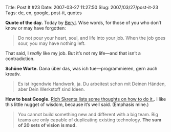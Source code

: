 Title: Post It #23
Date: 2007-03-27 11:27:50
Slug: 2007/03/27/post-it-23
Tags: de, en, google, post-it, quotes


**Quote of the day.** Today by [Beryl][1]. Wise words, for those of you who don’t know or may have forgotten:

> Do not pour your heart, soul, and life into your job. When the job goes
sour, you may have nothing left.

That said, I _really_ like my job. But it’s not my life—and that isn’t a
contradiction.

**Schöne Worte.** Dana über das, was ich tue—programmieren, gern auch kreativ.

> Es ist irgendwie Handwerk, ja. Du arbeitest schon mit Deinen Händen, aber
Dein Werkstoff sind Ideen.

**How to beat Google.** [Rich Skrenta lists some thoughts on how to do it.][2]. I like this little nugget of wisdom, because it’s well said. (Emphasis mine.)

> You cannot build something new and different with a big team. Big teams are
only capable of duplicating existing technology. **The sum of 20 sets of
vision is mud.**

   [1]: http://beryllia.livejournal.com/4723.html
   [2]: http://www.skrenta.com/2007/03/how_to_beat_google_part_1.html
